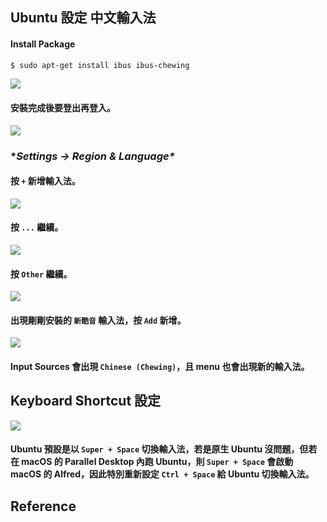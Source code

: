 ## Ubuntu  設定 中文輸入法

#### Install Package

```bash
$ sudo apt-get install ibus ibus-chewing

```

![](https://fpjs.fun/images/ubuntu/desktop/chewing/chewing000.png)

#### 安裝完成後要登出再登入。

![](https://fpjs.fun/images/ubuntu/desktop/chewing/chewing001.png)

### **Settings -> Region & Language\**

#### 按 `+` 新增輸入法。

![](https://fpjs.fun/images/ubuntu/desktop/chewing/chewing002.png)

#### 按 `...` 繼續。

![](https://fpjs.fun/images/ubuntu/desktop/chewing/chewing003.png)

#### 按 `Other` 繼續。

![](https://fpjs.fun/images/ubuntu/desktop/chewing/chewing004.png)

#### 出現剛剛安裝的 `新酷音` 輸入法，按 `Add` 新增。

![](https://fpjs.fun/images/ubuntu/desktop/chewing/chewing005.png)

#### Input Sources 會出現 `Chinese (Chewing)`，且 menu 也會出現新的輸入法。

## Keyboard Shortcut 設定

![](https://fpjs.fun/images/ubuntu/desktop/chewing/chewing006.png)

#### Ubuntu 預設是以 `Super + Space` 切換輸入法，若是原生 Ubuntu 沒問題，但若在 macOS 的 Parallel Desktop 內跑 Ubuntu，則 `Super + Space` 會啟動 macOS 的 Alfred，因此特別重新設定 `Ctrl + Space` 給 Ubuntu 切換輸入法。

## Reference

